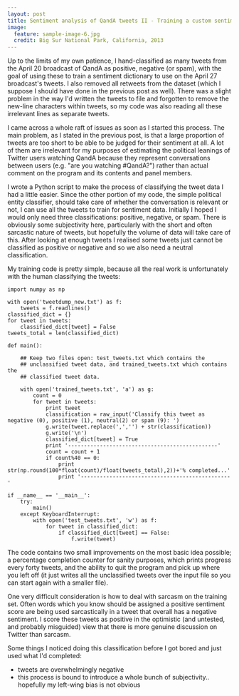 ```yaml
---
layout: post
title: Sentiment analysis of QandA tweets II - Training a custom sentiment dictionary
image:
  feature: sample-image-6.jpg
  credit: Big Sur National Park, California, 2013
---
```


Up to the limits of my own patience, I hand-classified as many tweets from the April 20 broadcast of QandA as positive, negative (or spam), with the goal of using these to train a sentiment dictionary to use on the April 27 broadcast's tweets. I also removed all retweets from the dataset (which I suppose I should have done in the previous post as well). There was a slight problem in the way I'd written the tweets to file and forgotten to remove the new-line characters within tweets, so my code was also reading all these irrelevant lines as separate tweets. 

I came across a whole raft of issues as soon as I started this process. The main problem, as I stated in the previous post, is that a large proportion of tweets are too short to be able to be judged for their sentiment at all. A lot of them are irrelevant for my purposes of estimating the political leanings of Twitter users watching QandA because they represent conversations between users (e.g. "are you watching #QandA?") rather than actual comment on the program and its contents and panel members. 

I wrote a Python script to make the process of classifying the tweet data I had a little easier. Since the other portion of my code, the simple political entity classifier, should take care of whether the conversation is relevant or not, I can use all the tweets to train for sentiment data. Initially I hoped I would only need three classifications: positive, negative, or spam. There is obviously some subjectivity here, particularly with the short and often sarcastic nature of tweets, but hopefully the volume of data will take care of this. After looking at enough tweets I realised some tweets just cannot be classified as positive or negative and so we also need a neutral classification. 

My training code is pretty simple, because all the real work is unfortunately with the human classifying the tweets:

    import numpy as np

    with open('tweetdump_new.txt') as f:
        tweets = f.readlines()
    classified_dict = {}
    for tweet in tweets:
        classified_dict[tweet] = False
    tweets_total = len(classified_dict)

    def main():

        ## Keep two files open: test_tweets.txt which contains the  
        ## unclassified tweet data, and trained_tweets.txt which contains the 
        ## classified tweet data. 

        with open('trained_tweets.txt', 'a') as g:
            count = 0
            for tweet in tweets:
                print tweet
                classification = raw_input('Classify this tweet as negative (0), positive (1), neutral(2) or spam (9): ')
                g.write(tweet.replace(',','') + str(classification))
                g.write('\n')
                classified_dict[tweet] = True
                print '-----------------------------------------------'
                count = count + 1
                if count%40 == 0:
                    print str(np.round(100*float(count)/float(tweets_total),2))+'% completed...'
                    print '-----------------------------------------------'

    if __name__ == '__main__':
        try:
            main()
        except KeyboardInterrupt:
            with open('test_tweets.txt', 'w') as f:
                for tweet in classified_dict:
                    if classified_dict[tweet] == False:
                        f.write(tweet)

The code contains two small improvements on the most basic idea possible; a percentage completion counter for sanity purposes, which prints progress every forty tweets, and the ability to quit the program and pick up where you left off (it just writes all the unclassified tweets over the input file so you can start again with a smaller file). 

One very difficult consideration is how to deal with sarcasm on the training set. Often words which you know should be assigned a positive sentiment score are being used sarcastically in a tweet that overall has a negative sentiment. I score these tweets as positive in the optimistic (and untested, and probably misguided) view that there is more genuine discussion on Twitter than sarcasm. 

Some things I noticed doing this classification before I got bored and just used what I'd completed:

- tweets are overwhelmingly negative
- this process is bound to introduce a whole bunch of subjectivity.. hopefully my left-wing bias is not obvious